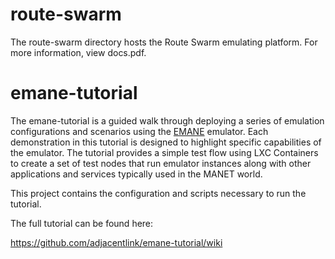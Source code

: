 route-swarm
==
The route-swarm directory hosts the Route Swarm emulating platform. For more information, view docs.pdf.


emane-tutorial
==

The emane-tutorial is a guided walk through deploying a series of emulation 
configurations and scenarios using the 
[EMANE](https://github.com/adjacentlink/emane) emulator. Each demonstration in 
this tutorial is designed to highlight specific capabilities of the emulator. 
The tutorial provides a simple test flow using LXC Containers to create a set 
of test nodes that run emulator instances along with other applications and 
services typically used in the MANET world.


This project contains the configuration and scripts necessary to run the 
tutorial.


The full tutorial can be found here:

  https://github.com/adjacentlink/emane-tutorial/wiki
